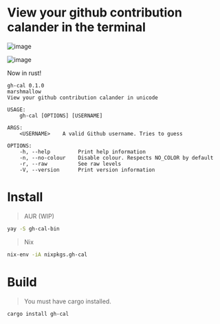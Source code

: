 # View your github contribution calander in the terminal

![image](https://user-images.githubusercontent.com/40532058/166221848-c6db8603-9bbd-4328-b0f8-21e25bd1aac4.png)

![image](https://user-images.githubusercontent.com/40532058/166221881-a15652e4-3d92-4a4a-bed2-cefeeb735883.png)

Now in rust!

```
gh-cal 0.1.0
marshmallow
View your github contribution calander in unicode

USAGE:
    gh-cal [OPTIONS] [USERNAME]

ARGS:
    <USERNAME>    A valid Github username. Tries to guess

OPTIONS:
    -h, --help         Print help information
    -n, --no-colour    Disable colour. Respects NO_COLOR by default
    -r, --raw          See raw levels
    -V, --version      Print version information
```

# Install

> AUR (WIP)

```sh
yay -S gh-cal-bin
```

> Nix

```sh
nix-env -iA nixpkgs.gh-cal
```

# Build

> You must have cargo installed.

```sh
cargo install gh-cal
```
